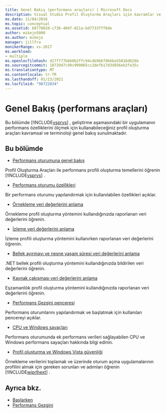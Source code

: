 ```yaml
---
title: Genel Bakış (performans araçları) | Microsoft Docs
description: Visual Studio Profil Oluşturma Araçları için kavramlar ve terminoloji hakkında bilgi edinin. Geliştirme aşamasındaki bir uygulamanın performans özelliklerini ölçmek için bu bilgileri kullanın.
ms.date: 11/04/2016
ms.topic: conceptual
ms.assetid: b877802d-c736-4047-821a-bd7733fff6de
author: mikejo5000
ms.author: mikejo
manager: jillfra
monikerRange: vs-2017
ms.workload:
- multiple
ms.openlocfilehash: d27f777b660b2ffc94c4b9b6f0b6ba55816d626b
ms.sourcegitcommit: 18729d7c99c999865cc2defb17d3d956eb3fe35c
ms.translationtype: MT
ms.contentlocale: tr-TR
ms.lasthandoff: 01/23/2021
ms.locfileid: "98722834"
---
```

# <a name="overviews-performance-tools"></a>Genel Bakış (performans araçları)
Bu bölümde [!INCLUDE[vsprvs](../code-quality/includes/vsprvs_md.md)] , geliştirme aşamasındaki bir uygulamanın performans özelliklerini ölçmek için kullanabileceğiniz profil oluşturma araçları kavramsal ve terminoloji genel bakış sunulmaktadır.

## <a name="in-this-section"></a>Bu bölümde
- [Performans oturumuna genel bakış](../profiling/performance-session-overview.md)

 Profil Oluşturma Araçları ile performans profili oluşturma temellerini öğrenin [!INCLUDE[vsprvs](../code-quality/includes/vsprvs_md.md)] .

- [Performans oturumu özellikleri](../profiling/performance-session-properties.md)

 Bir performans oturumu yapılandırmak için kullanılabilen özellikleri açıklar.

- [Örnekleme veri değerlerini anlama](../profiling/understanding-sampling-data-values.md)

 Örnekleme profil oluşturma yöntemini kullandığınızda raporlanan veri değerlerini öğrenin.

- [İzleme veri değerlerini anlama](../profiling/understanding-instrumentation-data-values.md)

 İzleme profili oluşturma yöntemini kullanırken raporlanan veri değerlerini öğrenin.

- [Bellek ayırmayı ve nesne yaşam süresi veri değerlerini anlama](../profiling/understanding-memory-allocation-and-object-lifetime-data-values.md)

 .NET bellek profili oluşturma yöntemini kullandığınızda bildirilen veri değerlerini öğrenin.

- [Kaynak çakışması veri değerlerini anlama](../profiling/understanding-resource-contention-data-values.md)

 Eşzamanlılık profil oluşturma yöntemini kullandığınızda raporlanan veri değerlerini öğrenin.

- [Performans Gezgini penceresi](../profiling/performance-explorer-window.md)

 Performans oturumlarını yapılandırmak ve başlatmak için kullanılan pencereyi açıklar.

- [CPU ve Windows sayaçları](../profiling/cpu-and-windows-counters.md)

 Performans oturumunda ek performans verileri sağlayabilen CPU ve Windows performans sayaçları hakkında bilgi edinin.

- [Profil oluşturma ve Windows Vista güvenliği](../profiling/profiling-and-windows-vista-security.md)

 Örnekleme verilerini toplamak ve üzerinde oturum açma uygulamalarının profilini almak için gereken sorunları ve adımları öğrenin [!INCLUDE[wiprlhext](../debugger/includes/wiprlhext_md.md)] .

## <a name="see-also"></a>Ayrıca bkz.

- [Başlarken](../profiling/getting-started-with-performance-tools.md)
- [Performans Gezgini](../profiling/performance-explorer.md)
